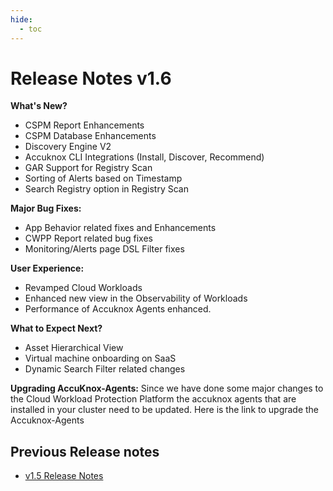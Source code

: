 ```yaml
---
hide:
  - toc
---
```


# **Release Notes v1.6**


**What's New?**

+ CSPM Report Enhancements
+ CSPM Database Enhancements
+ Discovery Engine V2
+ Accuknox CLI Integrations (Install, Discover, Recommend)
+ GAR Support for Registry Scan
+ Sorting of Alerts based on Timestamp
+ Search Registry option in Registry Scan


**Major Bug Fixes:**

+ App Behavior related fixes and Enhancements
+ CWPP Report related bug fixes
+ Monitoring/Alerts page DSL Filter fixes

**User Experience:**

+ Revamped Cloud Workloads 
+ Enhanced new view in the Observability of Workloads
+ Performance of Accuknox Agents enhanced.

**What to Expect Next?**

+ Asset Hierarchical View
+ Virtual machine onboarding on SaaS
+ Dynamic Search Filter related changes


**Upgrading AccuKnox-Agents:**
Since we have done some major changes to the Cloud Workload Protection Platform the accuknox agents that are installed in your cluster need to be updated. Here is the link to upgrade the Accuknox-Agents 

## **Previous Release notes**
+ [v1.5 Release Notes](./../getting-started/1-5-release.md)
